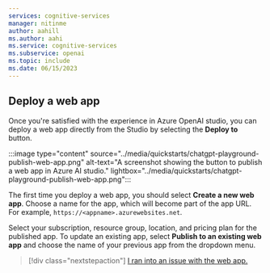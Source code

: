 ```yaml
---
services: cognitive-services
manager: nitinme
author: aahill
ms.author: aahi
ms.service: cognitive-services
ms.subservice: openai
ms.topic: include
ms.date: 06/15/2023
---
```


## Deploy a web app

Once you're satisfied with the experience in Azure OpenAI studio, you can deploy a web app directly from the 
Studio by selecting the **Deploy to** button. 

:::image type="content" source="../media/quickstarts/chatgpt-playground-publish-web-app.png" alt-text="A screenshot showing the button to publish a web app in Azure AI studio." lightbox="../media/quickstarts/chatgpt-playground-publish-web-app.png":::

The first time you deploy a web app, you should select **Create a new web app**. Choose a name for the app, which will 
become part of the app URL. For example, `https://<appname>.azurewebsites.net`. 

Select your subscription, resource group, location, and pricing plan for the published app. To 
update an existing app, select **Publish to an existing web app** and choose the name of your previous 
app from the dropdown menu.

> [!div class="nextstepaction"]
> [I ran into an issue with the web app.](https://microsoft.qualtrics.com/jfe/form/SV_0Cl5zkG3CnDjq6O?PLanguage=STUDIO&Pillar=AOAI&Product=ownData&Page=quickstart&Section=Create-sample-app)
